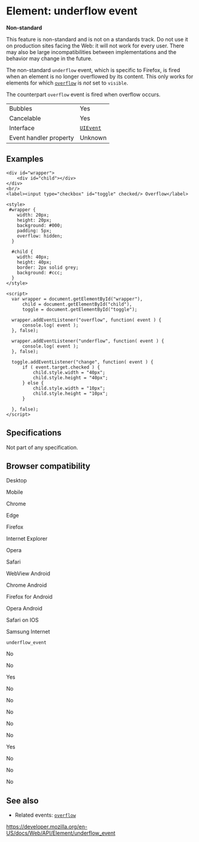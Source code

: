 Element: underflow event
========================

**Non-standard**

This feature is non-standard and is not on a standards track. Do not use it on production sites facing the Web: it will not work for every user. There may also be large incompatibilities between implementations and the behavior may change in the future.

The non-standard `underflow` event, which is specific to Firefox, is fired when an element is no longer overflowed by its content. This only works for elements for which [`overflow`](https://developer.mozilla.org/en-US/docs/Web/CSS/overflow) is *not* set to `visible`.

The counterpart `overflow` event is fired when overflow occurs.

<table><tbody><tr class="odd"><td>Bubbles</td><td>Yes</td></tr><tr class="even"><td>Cancelable</td><td>Yes</td></tr><tr class="odd"><td>Interface</td><td><a href="../uievent"><code>UIEvent</code></a></td></tr><tr class="even"><td>Event handler property</td><td>Unknown</td></tr></tbody></table>

Examples
--------

    <div id="wrapper">
        <div id="child"></div>
    </div>
    <br/>
    <label><input type="checkbox" id="toggle" checked/> Overflow</label>

    <style>
     #wrapper {
        width: 20px;
        height: 20px;
        background: #000;
        padding: 5px;
        overflow: hidden;
      }

      #child {
        width: 40px;
        height: 40px;
        border: 2px solid grey;
        background: #ccc;
      }
    </style>

    <script>
      var wrapper = document.getElementById("wrapper"),
          child = document.getElementById("child"),
          toggle = document.getElementById("toggle");

      wrapper.addEventListener("overflow", function( event ) {
          console.log( event );
      }, false);

      wrapper.addEventListener("underflow", function( event ) {
          console.log( event );
      }, false);

      toggle.addEventListener("change", function( event ) {
          if ( event.target.checked ) {
              child.style.width = "40px";
              child.style.height = "40px";
          } else {
              child.style.width = "10px";
              child.style.height = "10px";
          }

      }, false);
    </script>

Specifications
--------------

Not part of any specification.

Browser compatibility
---------------------

Desktop

Mobile

Chrome

Edge

Firefox

Internet Explorer

Opera

Safari

WebView Android

Chrome Android

Firefox for Android

Opera Android

Safari on IOS

Samsung Internet

`underflow_event`

No

No

Yes

No

No

No

No

No

Yes

No

No

No

See also
--------

-   Related events: [`overflow`](overflow_event)

<a href="https://developer.mozilla.org/en-US/docs/Web/API/Element/underflow_event" class="_attribution-link">https://developer.mozilla.org/en-US/docs/Web/API/Element/underflow_event</a>
